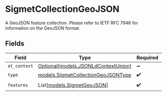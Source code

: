 # SigmetCollectionGeoJSON

A GeoJSON feature collection. Please refer to IETF RFC 7946 for information on the GeoJSON format.


## Fields

| Field                                                                          | Type                                                                           | Required                                                                       | Description                                                                    |
| ------------------------------------------------------------------------------ | ------------------------------------------------------------------------------ | ------------------------------------------------------------------------------ | ------------------------------------------------------------------------------ |
| `at_context`                                                                   | [Optional[models.JSONLdContextUnion]](../models/jsonldcontextunion.md)         | :heavy_minus_sign:                                                             | N/A                                                                            |
| `type`                                                                         | [models.SigmetCollectionGeoJSONType](../models/sigmetcollectiongeojsontype.md) | :heavy_check_mark:                                                             | N/A                                                                            |
| `features`                                                                     | List[[models.SigmetGeoJSON](../models/sigmetgeojson.md)]                       | :heavy_check_mark:                                                             | N/A                                                                            |